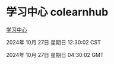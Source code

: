 # 学习中心 colearnhub
[学习中心](http://219.139.197.74:56308/colearnhub/)

2024年 10月 27日 星期日 12:30:02 CST

2024年 10月 27日 星期日 04:30:02 GMT
